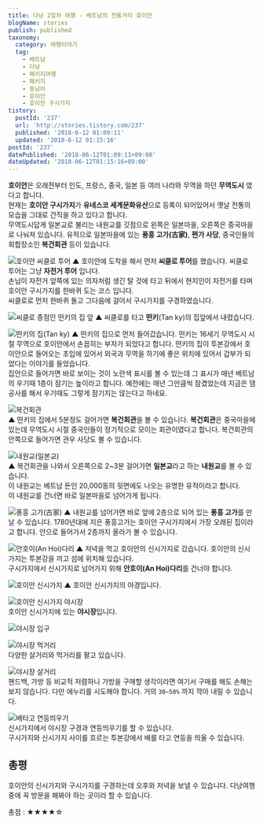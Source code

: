 ```yaml
---
title: 다낭 2일차 여행 - 베트남의 전통거리 호이안
blogName: stories
publish: published
taxonomy:
  category: 여행이야기
  tag:
    - 베트남
    - 다낭
    - 패키지여행
    - 패키지
    - 동남아
    - 호이안
    - 호이안 구시가지
tistory:
  postId: '237'
  url: 'http://stories.tistory.com/237'
  published: '2018-6-12 01:09:11'
  updated: '2018-6-12 01:15:16'
postId: '237'
datePublished: '2018-06-12T01:09:11+09:00'
dateUpdated: '2018-06-12T01:15:16+09:00'
---
```


**호이안**은 오래전부터 인도, 프랑스, 중국, 일본 등 여러 나라와 무역을 하던 **무역도시** 였다고 합니다.  
현재는 **호이안 구시가지**가 **유네스코 세계문화유산**으로 등록이 되어있어서 옛날 전통의 모습을 그대로 간직을 하고 있다고 합니다.  
무역도시답게 일본교로 불리는 내원교를 깃점으로 왼쪽은 일본마을, 오른쪽은 중국마을로 나눠져 있습니다.
유적으로 일본마을에 있는 **풍흥 고가(古家)**, **쩐가 사당**, 중국인들의 회합장소인 **복건회관** 등이 있습니다.

![호이안 씨클로 투어](./images/20180523_163640-01.jpeg)
▲ 호이안에 도착을 해서 먼저 **씨클로 투어**를 했습니다. 씨클로 투어는 그냥 **자전거 투어** 입니다.  
손님이 자전거 앞쪽에 있는 의자처럼 생긴 탈 것에 타고 뒤에서 현지인이 자전거를 타며 호이안 구시가지를 한바퀴 도는 코스 입니다.  
씨클로로 먼저 한바퀴 돌고 그다음에 걸어서 구시가지를 구경하였습니다.

![씨클로 종점인 떤키의 집 앞](./images/20180523_164652-01.jpeg)
▲ 씨클로를 타고 **떤키**(Tan ky)의 집앞에서 내렸습니다.

![떤키의 집(Tan ky)](images/page_2.jpeg)
▲ 떤키의 집으로 먼저 들어갔습니다. 떤키는 16세기 무역도시 시절 무역으로 호이안에서 손꼽히는 부자가 되었다고 합니다. 떤키의 집이 투본강에서 호이안으로 들어오는 초입에 있어서 외국과 무역을 하기에 좋은 위치에 있어서 갑부가 되었다는 이야기를 들었습니다.  
집안으로 들어가면 바로 보이는 것이 노란색 표시를 볼 수 있는데 그 표시가 매년 베트남의 우기때 1층이 잠기는 높이라고 합니다. 예전에는 매년 그만큼씩 잠겼었는데 지금은 댐공사를 해서 우기때도 그렇게 잠기지는 않는다고 하네요.

![복건회관](./images/page_3.jpeg)  
▲ 떤키의 집에서 5분정도 걸어가면 **복건회관**을 볼 수 있습니다. **복건회관**은 중국마을에 있는데 무역도시 시절 중국인들이 정기적으로 모이는 회관이였다고 합니다. 복건회관의 안쪽으로 들어가면 관우 사당도 볼 수 있습니다.

![내원교(일본교)](./images/page_4.jpeg)  
▲ 복건회관을 나와서 오른쪽으로 2~3분 걸어가면 **일본교**라고 하는 **내원교**를 볼 수 있습니다.  
이 내원교는 베트남 돈인 20,000동의 뒷면에도 나오는 유명한 유적이라고 합니다.  
이 내원교를 건너면 바로 일본마을로 넘어가게 됩니다.

![풍흥 고가(古家)](./images/page_1.jpeg)
▲ 내원교를 넘어가면 바로 앞에 2층으로 되어 있는 **풍흥 고가**를 만날 수 있습니다.
1780년대에 지은 풍흥고가는 호이안 구시가지에서 가장 오래된 집이라고 합니다. 안으로 들어가서 2층까지 올라가 볼 수 있습니다.

![안호이(An Hoi)다리](./images/20180523_193700-01.jpeg)
▲ 저녁을 먹고 호이안의 신시가지로 갔습니다. 호이안의 신시가지는 투본강을 끼고 섬에 위치해 있습니다.  
구시가지에서 신시가지로 넘어가지 위해 **안호이(An Hoi)다리**를 건너야 합니다.

![호이안 신시가지](./images/20180523_184321-01.jpeg)
▲ 호이안 신시가지의 야경입니다.

![호이안 신시가지 야시장](./images/20180523_184428-01.jpeg)  
호이안 신시가지에 있는 **야시장**입니다.

![야시장 입구](./images/20180523_184543-01.jpeg)

![야시장 먹거리](./images/20180523_190117-01.jpeg)  
 다양한 살거리와 먹거리를 팔고 있습니다.

![야시장 살거리](./images/20180523_190620-01.jpeg)  
핸드백, 가방 등 비교적 저렴하니 가방을 구매할 생각이라면 여기서 구매를 해도 손해는 보지 않습니다. 다만 에누리를 시도해야 합니다. 거의 `30~50%` 까지 깍아 내릴 수 있습니다.

![배타고 연등띄우기](./images/20180523_183825-01.jpeg)  
신시가지에서 야시장 구경과 연등띄우기를 할 수 있습니다.  
구시가지와 신시가지 사이를 흐르는 투본강에서 배를 타고 연등을 띄울 수 있습니다.

## 총평

호이안의 신시가지와 구시가지를 구경하는데 오후와 저녁을 보낼 수 있습니다. 다낭여행중에 꼭 방문을 해봐야 하는 곳이라 할 수 있습니다.

<div class="alert alert-primary" role="alert">
 총점 : ★★★★☆ 
</div>
